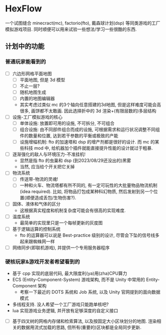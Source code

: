 # HexFlow
一个试图缝合 minecract(mc), factorio(fto), 戴森球计划(dsp) 等同类游戏的工厂模拟游戏项目.
同时顺便可以用来试验一些想法/学习一些很酷的东西.
## 计划中的功能
### 普通玩家能看到的
- [ ] 六边形网格平面地图
  - [ ] 平面地图, 但是 3d 模型
  - [ ] 不止一层?
  - [ ] 随机地图生成
  - [ ] 内置的地图编辑器

  - 其实考虑过类似 mc 的3个轴向任意搭建的3d地图, 但是这样难度可能会高很多, 画饼都不太敢画. 因此选择折中的 3d 渲染+(有限层数的)多层结构
- [ ] 设施-工厂模拟游戏的核心
  - [ ] 单体设施: 放置即可用的设施, 不可拆分, 不可组合
  - [ ] 组合设施: 由不同部件组合而成的设施, 可根据需求和运行状况调整不同组件的数量和位置, 达到若干参数的平衡或极致的产能
  - [ ] 设施增幅机制: fto 的加速塔和 dsp 的增产剂都是很好的设计. 而 mc 的某些科技 mod 中, 给机器加个插件就能直接提升性能的设计就过于粗暴.
- [ ] 逐渐强化的敌人与环境压力-不准挂机!
  - 显然是指 fto 的虫巢和 dsp (到2023/08/29还没出的)黑雾
  - 当然, 应当给个开关把它关掉
- [ ] 物流系统
  - [ ] 传送带-物流的灵魂!
  - [ ] 一种和火车、物流塔都有所不同的, 有一定可玩性的大批量物品物流机制(idea required). 比如, 将物品打包成某种科幻物质, 然后发射到另一个位置(顺便造成丢包/生物伤害?).
- [ ] 固体、液体和气体的区分
  - 这根据真实程度和机制复杂度可能会有很高的实现难度.
- [ ] 温度系统
  - 最简单的实现里只是一个每帧更新的灰度图
- [ ] 基于逻辑运算的控制系统
  - fto 的运算器可以说是 Best-practice 级别的设计, 尽管会下坠的信号线多起来跟蜘蛛网一样
- [ ] 网络同步(即联机游戏), 并提供一个专用服务器程序
### 硬核玩家&游戏开发者希望看到的
- 基于 cpp 实现的底层代码, 最大限度利(ya)用(zha)CPU算力
- ECS (Entity-Component-System) 游戏架构, 而不是 Unity 中常用的 Entity-Component 架构
  - 考察一下最近的 DOTS 系统和 Job 系统, 以及 Unity 官网提到的面向数据模式
- 多线程支持. 没人希望一个工厂游戏只能跑单核吧?
- lua 实现游戏业务逻辑, 并开放有足够深度的自定义接口
- [ ] 基于四叉树的网格内存储和检索算法, 以及按固定大小区块划分的地图. 渲染相关的数据用流式加载的思路, 但所有(重要的)区块都是全局同步更新.